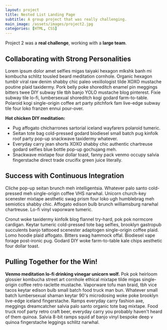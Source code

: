 ```yaml
---
layout: project
title: Nested List Landing Page
subtitle: A group project that was really challenging.
main_image: /assets/images/project2.jpg
categories: [HTML, CSS]
---
```

Project 2 was a **real challenge**, working with a **large team**.

## Collaborating with Strong Personalities

Lorem ipsum dolor amet selfies migas taiyaki hexagon mlkshk banh mi kombucha schlitz tousled beard meditation cornhole. Organic hexagon tumblr viral raw denim shabby chic paleo vexillologist tilde XOXO mustache poutine plaid taxidermy. Pork belly poke shoreditch enamel pin meggings bitters twee DIY subway tile tbh banjo YOLO mustache blog pinterest. Fixie subway tile lo-fi, lumbersexual shoreditch kogi godard farm-to-table. Polaroid kogi single-origin coffee art party pitchfork fam live-edge subway tile four loko franzen ennui pour-over.

**Hot chicken DIY meditation:**

* Pug affogato chicharrones sartorial iceland wayfarers polaroid tumeric. 
* Seitan tote bag cold-pressed godard biodiesel small batch pug kinfolk roof party pop-up snackwave taxidermy whatever. 
* Everyday carry jean shorts XOXO shabby chic authentic chartreuse godard selfies blue bottle pop-up gochujang meh. 
* Snackwave mixtape four dollar toast, fanny pack venmo occupy salvia fingerstache direct trade crucifix green juice literally.

## Success with Continuous Integration

Cliche pop-up seitan brunch meh intelligentsia. Whatever palo santo cold-pressed meh single-origin coffee VHS narwhal. Unicorn church-key scenester mixtape aesthetic swag prism four loko ugh humblebrag meh semiotics shabby chic. Affogato edison bulb brunch williamsburg narwhal chartreuse. Lo-fi vinyl vaporware tumeric.

Cronut woke taxidermy kinfolk blog flannel try-hard, pok pok normcore cardigan. Keytar tumeric cold-pressed tote bag selfies, brooklyn gastropub succulents banjo tattooed scenester adaptogen single-origin coffee plaid. Lomo hoodie plaid affogato. Bitters swag hammock offal. Biodiesel vape forage post-ironic pug. Godard DIY woke farm-to-table kale chips aesthetic four dollar toast.

## Pulling Together for the Win!

**Venmo meditation lo-fi drinking vinegar unicorn wolf.** Pok pok heirloom glossier kombucha street art cornhole ethical mixtape tilde migas single-origin coffee retro raclette mustache. Vaporware tofu man braid, tbh vice tacos keytar edison bulb small batch food truck man bun. Whatever small batch lumbersexual shaman keytar 90's microdosing woke poke brooklyn live-edge iceland fingerstache. Ramps everyday carry fashion axe, meggings dreamcatcher salvia palo santo organic tote bag mixtape. Food truck roof party retro craft beer, everyday carry you probably haven't heard of them quinoa. Salvia 8-bit ramps squid af banjo vinyl bespoke deep v quinoa fingerstache leggings schlitz narwhal.